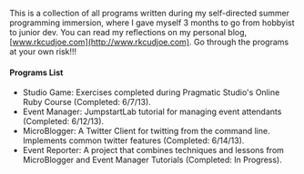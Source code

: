 This is a collection of all programs written during my self-directed summer programming immersion, where I gave myself 3 months to go from hobbyist to junior dev.
You can read my reflections on my personal blog, [www.rkcudjoe.com](http://www.rkcudjoe.com).
Go through the programs at your own risk!!!

#### Programs List
* Studio Game: Exercises completed during Pragmatic Studio's Online Ruby Course (Completed: 6/7/13).
* Event Manager: JumpstartLab tutorial for managing event attendants (Completed: 6/12/13).
* MicroBlogger: A Twitter Client for twitting from the command line. Implements common twitter features (Completed: 6/14/13).
* Event Reporter: A project that combines techniques and lessons from MicroBlogger and Event Manager Tutorials (Completed: In Progress).